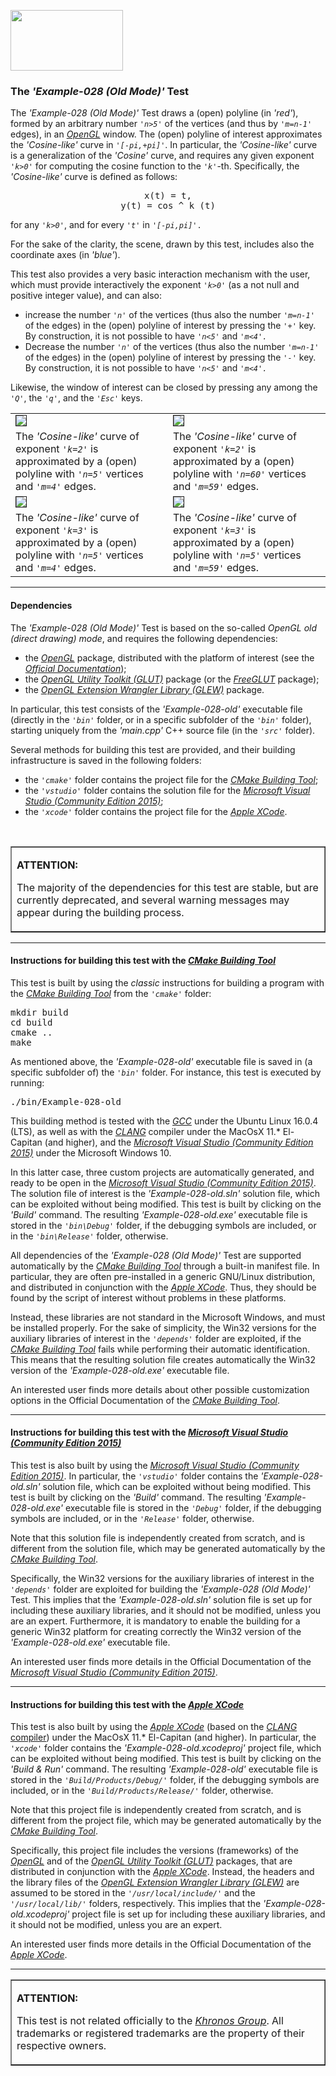 <A href="http://www.opengl.org"><IMG src='https://www.khronos.org/assets/images/api_logos/opengl.png' border=0 width="180" height="97"></A>

<H3>The <i>'Example-028 (Old Mode)'</i> Test</H3>

The <i>'Example-028 (Old Mode)'</i> Test draws a (open) polyline (in <i>'red'</i>), formed by an arbitrary number <code><i>'n>5'</i></code> of the vertices (and thus by <code><i>'m=n-1'</i></code> edges), in an <A href="http://www.opengl.org"><i>OpenGL</i></A> window. The (open) polyline of interest approximates the <i>'Cosine-like'</i> curve in <code><i>'[-pi,+pi]'</i></code>. In particular, the <i>'Cosine-like'</i> curve is a generalization of the <i>'Cosine'</i> curve, and requires any given exponent <code><i>'k>0'</i></code> for computing the cosine function to the <code><i>'k'</i></code>-th. Specifically, the <i>'Cosine-like'</i> curve is defined as follows:<center><pre>x(t) = t, y(t) = cos ^ k (t)</pre></center><p>for any <code><i>'k>0'</i></code>, and for every <code><i>'t'</i></code> in <code><i>'[-pi,pi]'</i>.</code><p>For the sake of the clarity, the scene, drawn by this test, includes also the coordinate axes (in <i>'blue'</i>).<p>This test also provides a very basic interaction mechanism with the user, which must provide interactively the exponent <code><i>'k>0'</i></code> (as a not null and positive integer value), and can also:<p><ul>
<li>increase the number <code><i>'n'</i></code> of the vertices (thus also the number <code><i>'m=n-1'</i></code> of the edges) in the (open) polyline of interest by pressing the <code><i>'+'</i></code> key. By construction, it is not possible to have <code><i>'n<5'</i></code> and <code><i>'m<4'.</i></code>
<li>Decrease the number <code><i>'n'</i></code> of the vertices (thus also the number <code><i>'m=n-1'</i></code> of the edges) in the (open) polyline of interest by pressing the <code><i>'-'</i></code> key. By construction, it is not possible to have <code><i>'n<5'</i></code> and <code><i>'m<4'.</i></code></li></ul>Likewise, the window of interest can be closed by pressing any among the <code><i>'Q'</i></code>, the <code><i>'q'</i></code>, and the <code><i>'Esc'</i></code> keys.<p><table border=0 width=100%><tr>
<td width=50%><IMG style=float:middle src='http://davidcanino.github.io/img/shots_opengl/shot_example028_old_conf0.png' border='1'></td>
<td width=50%><IMG style=float:middle src='http://davidcanino.github.io/img/shots_opengl/shot_example028_old_conf1.png' border='1'></td></tr>
<tr><td>The <i>'Cosine-like'</i> curve of exponent <code><i>'k=2'</i></code> is approximated by a (open) polyline with <code><i>'n=5'</i></code> vertices and <code><i>'m=4'</i></code> edges.</td><td>The <i>'Cosine-like'</i> curve of exponent <code><i>'k=2'</i></code> is approximated by a (open) polyline with <code><i>'n=60'</i></code> vertices and <code><i>'m=59'</i></code> edges.</td></tr>
<tr>
<td width=50%><IMG style=float:middle src='http://davidcanino.github.io/img/shots_opengl/shot_example028_old_conf2.png' border='1'></td>
<td width=50%><IMG style=float:middle src='http://davidcanino.github.io/img/shots_opengl/shot_example028_old_conf3.png' border='1'></td></tr>
<tr><td>The <i>'Cosine-like'</i> curve of exponent <code><i>'k=3'</i></code> is approximated by a (open) polyline with <code><i>'n=5'</i></code> vertices and <code><i>'m=4'</i></code> edges.</td><td>The <i>'Cosine-like'</i> curve of exponent <code><i>'k=3'</i></code> is approximated by a (open) polyline with <code><i>'n=5'</i></code> vertices and <code><i>'m=59'</i></code> edges.</td></tr></table><p><hr><p>

<h4>Dependencies</h4>

The <i>'Example-028 (Old Mode)'</i> Test is based on the so-called <i>OpenGL old (direct drawing) mode</i>, and requires the following dependencies:<ul>

<li>the <A href="http://www.opengl.org"><i>OpenGL</i></A> package, distributed with the platform of interest (see the <i><A href="https://www.khronos.org/opengl/wiki/Getting_Started">Official Documentation</A></i>);</li>
<li>the <i><A href="https://www.opengl.org/resources/libraries/glut/">OpenGL Utility Toolkit (GLUT)</A></i> package (or the <A href="http://freeglut.sourceforge.net/"><i>FreeGLUT</i></A> package);</li>
<li>the <A href="http://glew.sourceforge.net/"><i>OpenGL Extension Wrangler Library (GLEW)</i></A> package.</li></ul><p>In particular, this test consists of the <i>'Example-028-old'</i> executable file (directly in the <i><code>'bin'</code></i> folder, or in a specific subfolder of the <i><code>'bin'</code></i> folder), starting uniquely from the <i>'main.cpp'</i> C++ source file (in the <i><code>'src'</code></i> folder).<p>Several methods for building this test are provided, and their building infrastructure is saved in the following folders:<p><ul>
<li>the <i><code>'cmake'</code></i> folder contains the project file for the <i><A href="http://cmake.org">CMake Building Tool</A></i>;</li>
<li>the <i><code>'vstudio'</code></i> folder contains the solution file for the <i><A href="http://www.visualstudio.com/">Microsoft Visual Studio (Community Edition 2015)</A></i>;</li>
<li>the <i><code>'xcode'</code></i> folder contains the project file for the <i><A href="http://developer.apple.com/xcode/">Apple XCode</A></i>.</li></ul><br><table border=1><tr><td><p><b>ATTENTION:</b><p>The majority of the dependencies for this test are stable, but are currently deprecated, and several warning messages may appear during the building process.<p></td></tr></table><p><hr><p>

<h4>Instructions for building this test with the <i><A href="http://cmake.org">CMake Building Tool</A></i></h4>

This test is built by using the <i>classic</i> instructions for building a program with the <i><A href="http://cmake.org">CMake Building Tool</A></i> from the <i><code>'cmake\'</code></i> folder:
<pre>mkdir build
cd build
cmake ..
make
</pre><p>As mentioned above, the <i>'Example-028-old'</i> executable file is saved in (a specific subfolder of) the <i><code>'bin'</code></i> folder. For instance, this test is executed by running:<pre>./bin/Example-028-old</pre><p>This building method is tested with the <A href="http://gcc.gnu.org/"><i>GCC</i></A> under the Ubuntu Linux 16.0.4 (LTS), as well as with the <A href="http://clang.llvm.org/"><i>CLANG</i></A> compiler under the MacOsX 11.* El-Capitan (and higher), and the <A href="http://www.visualstudio.com/"><i>Microsoft Visual Studio (Community Edition 2015)</i></A> under the Microsoft Windows 10.<p>In this latter case, three custom projects are automatically generated, and ready to be open in the <A href="http://www.visualstudio.com/"><i>Microsoft Visual Studio (Community Edition 2015)</i></A>. The solution file of interest is the <i>'Example-028-old.sln'</i> solution file, which can be exploited without being modified. This test is built by clicking on the <i>'Build'</i> command. The resulting <i>'Example-028-old.exe'</i> executable file is stored in the <i><code>'bin\Debug'</code></i> folder, if the debugging symbols are included, or in the <i><code>'bin\Release'</code></i> folder, otherwise.<p>

All dependencies of the <i>'Example-028 (Old Mode)'</i> Test are supported automatically by the <i><A href="http://cmake.org">CMake Building Tool</A></i> through a built-in manifest file. In particular, they are often pre-installed in a generic GNU/Linux distribution, and distributed in conjunction with the <A href="http://developer.apple.com/xcode/"><i>Apple XCode</i></A>. Thus, they should be found by the script of interest without problems in these platforms.<p>Instead, these libraries are not standard in the Microsoft Windows, and must be installed properly. For the sake of simplicity, the Win32 versions for the auxiliary libraries of interest in the <i><code>'depends'</code></i> folder are exploited, if the <i><A href="http://cmake.org">CMake Building Tool</A></i> fails while performing their automatic identification. This means that the resulting solution file creates automatically the Win32 version of the <i>'Example-028-old.exe'</i> executable file.<p>An interested user finds more details about other possible customization options in the Official Documentation of the <i><A href="http://cmake.org">CMake Building Tool</A></i>.<p><hr><p>

<h4>Instructions for building this test with the <i><A href="http://www.visualstudio.com/">Microsoft Visual Studio (Community Edition 2015)</A></i></h4>

This test is also built by using the <A href="http://www.visualstudio.com/"><i>Microsoft Visual Studio (Community Edition 2015)</i></A>. In particular, the <i><code>'vstudio\'</code></i> folder contains the <i>'Example-028-old.sln'</i> solution file, which can be exploited without being modified. This test is built by clicking on the <i>'Build'</i> command. The resulting <i>'Example-028-old.exe'</i> executable file is stored in the <i><code>'Debug'</code></i> folder, if the debugging symbols are included, or in the <i><code>'Release'</code></i> folder, otherwise.

Note that this solution file is independently created from scratch, and is different from the solution file, which may be generated automatically by the <i><A href="http://cmake.org">CMake Building Tool</A></i>.

Specifically, the Win32 versions for the auxiliary libraries of interest in the <i><code>'depends\'</code></i> folder are exploited for building the <i>'Example-028 (Old Mode)'</i> Test. This implies that the <i>'Example-028-old.sln'</i> solution file is set up for including these auxiliary libraries, and it should not be modified, unless you are an expert. Furthermore, it is mandatory to enable the building for a generic Win32 platform for creating correctly the Win32 version of the <i>'Example-028-old.exe'</i> executable file.<p>An interested user finds more details in the Official Documentation of the <i><A href="http://www.visualstudio.com/">Microsoft Visual Studio (Community Edition 2015)</A></i>.<p><hr><p>

<h4>Instructions for building this test with the <i><A href="http://developer.apple.com/xcode/">Apple XCode</A></i></h4>

This test is also built by using the <A href="http://developer.apple.com/xcode/"><i>Apple XCode</i></A> (based on the <A href="http://clang.llvm.org/"><i>CLANG</i> compiler</A>) under the MacOsX 11.* El-Capitan (and higher). In particular, the <i><code>'xcode'</code></i> folder contains the <i>'Example-028-old.xcodeproj'</i> project file, which can be exploited without being modified. This test is built by clicking on the <i>'Build & Run'</i> command. The resulting <i>'Example-028-old'</i> executable file is stored in the <i><code>'Build/Products/Debug/'</code></i> folder, if the debugging symbols are included, or in the <i><code>'Build/Products/Release/'</code></i> folder, otherwise.<p>

Note that this project file is independently created from scratch, and is different from the project file, which may be generated automatically by the <i><A href="http://cmake.org">CMake Building Tool</A></i>.<p>

Specifically, this project file includes the versions (frameworks) of the <A href="http://www.opengl.org"><i>OpenGL</i></A> and of the <i><A href="https://www.opengl.org/resources/libraries/glut/">OpenGL Utility Toolkit (GLUT)</A></i> packages, that are distributed in conjunction with the <A href="http://developer.apple.com/xcode/"><i>Apple XCode</i></A>. Instead, the headers and the library files of the <A href="http://glew.sourceforge.net/"><i>OpenGL Extension Wrangler Library (GLEW)</i></A> are assumed to be stored in the <i><code>'/usr/local/include/'</code></i> and the <i><code>'/usr/local/lib/'</code></i> folders, respectively. This implies that the <i>'Example-028-old.xcodeproj'</i> project file is set up for including these auxiliary libraries, and it should not be modified, unless you are an expert.<p>An interested user finds more details in the Official Documentation of the <A href="http://developer.apple.com/xcode/"><i>Apple XCode</i></A>.<p><hr><p><table border=1><tr><td><p><b>ATTENTION:</b><p>This test is not related officially to the <i><A href="https://www.khronos.org/">Khronos Group</A></i>. All trademarks or registered trademarks are the property of their respective owners.</td></tr></table>
